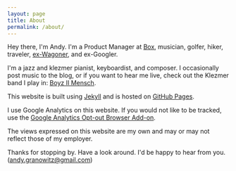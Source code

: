 ```yaml
---
layout: page
title: About
permalink: /about/
---
```


Hey there, I'm Andy. I'm a Product Manager at [Box](https://www.box.com/), musician, golfer, hiker, traveler, [ex-Wagoner](http://www.wagonhq.com/), and ex-Googler.

I'm a jazz and klezmer pianist, keyboardist, and composer. I occasionally post music to the blog, or if you want to hear me live, check out the Klezmer band I play in: [Boyz II Mensch](http://www.boyziimensch.com).

This website is built using [Jekyll](http://jekyllrb.com/) and is hosted on [GitHub Pages](https://pages.github.com/).

I use Google Analytics on this website. If you would not like to be tracked, use the [Google Analytics Opt-out Browser Add-on](https://tools.google.com/dlpage/gaoptout).

The views expressed on this website are my own and may or may not reflect those of my employer.

Thanks for stopping by. Have a look around. I'd be happy to hear from you. (<andy.granowitz@gmail.com>)
